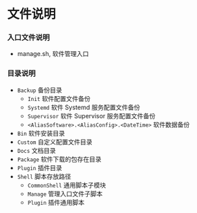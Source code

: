 文件说明
======

### 入口文件说明
- manage.sh, 软件管理入口

### 目录说明
- `Backup` 备份目录
  - `Init` 软件配置文件备份
  - `Systemd` 软件 Systemd 服务配置文件备份
  - `Supervisor` 软件 Supervisor 服务配置文件备份
  - `<AliasSoftware>.<AliasConfig>.<DateTime>` 软件数据备份
- `Bin` 软件安装目录
- `Custom` 自定义配置文件目录
- `Docs` 文档目录
- `Package` 软件下载的包存在目录
- `Plugin` 插件目录
- `Shell`  脚本存放路径
  - `CommonShell` 通用脚本子模块
  - `Manage` 管理入口文件子脚本
  - `Plugin` 插件通用脚本
